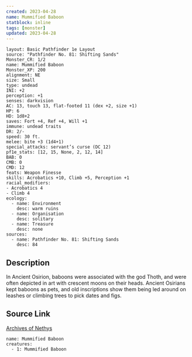 ```yaml
---
created: 2023-04-28
name: Mummified Baboon
statblock: inline
tags: [monster]
updated: 2023-04-28
---
```

```statblock
layout: Basic Pathfinder 1e Layout
source: "Pathfinder No. 81: Shifting Sands"
Monster_CR: 1/2
name: Mummified Baboon
Monster_XP: 200
alignment: NE
size: Small
type: undead
INI: +2
perception: +1
senses: darkvision
AC: 13, touch 13, flat-footed 11 (dex +2, size +1)
HP: 6
HD: 1d8+2
saves: Fort +4, Ref +4, Will +1
immune: undead traits
DR: 2/-
speed: 30 ft.
melee: bite +3 (1d4+1)
special_attacks: servant’s curse (DC 12)
pf1e_stats: [12, 15, None, 2, 12, 14]
BAB: 0
CMB: 0
CMD: 12
feats: Weapon Finesse
skills: Acrobatics +10, Climb +5, Perception +1
racial_modifiers:
- Acrobatics 4
- Climb 4
ecology:
  - name: Environment
    desc: warm ruins
  - name: Organisation
    desc: solitary
  - name: Treasure
    desc: none
sources:
  - name: Pathfinder No. 81: Shifting Sands
    desc: 84
```
## Description
In Ancient Osirion, baboons were associated with the god Thoth, and were often depicted in art with crescent moons on their heads. Ancient Osirians kept baboons as pets, and old inscriptions show them being led around on leashes or climbing trees to pick dates and figs.
## Source Link
[Archives of Nethys](https://aonprd.com/MonsterDisplay.aspx?ItemName=Mummified%20Baboon)
```encounter-table
name: Mummified Baboon
creatures:
  - 1: Mummified Baboon
```
